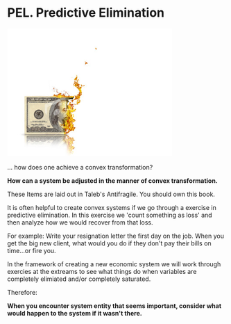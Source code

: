 # PEL. Predictive Elimination

![COMimage](images/predictiveel.jpg)

... how does one achieve a convex transformation?


**How can a system be adjusted in the manner of convex transformation.**



These Items are laid out in Taleb's Antifragile.  You should own this book.

It is often helpful to create convex systems if we go through a exercise in predictive elimination.  In this exercise we 'count something as loss' and then analyze how we would recover from that loss.

For example: Write your resignation letter the first day on the job.  When you get the big new client, what would you do if they don't pay their bills on time...or fire you.

In the framework of creating a new economic system we will work through exercies at the extreams to see what things do when variables are completely elimiated and/or completely saturated.


Therefore:

**When you encounter system entity that seems important, consider what would happen to the system if it wasn't there.**
